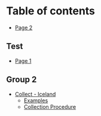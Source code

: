 # Table of contents

* [Page 2](README.md)

## Test

* [Page 1](test/page-1.md)

## Group 2

* [Collect - Iceland](group-2/collect-iceland/README.md)
  * [Examples](group-2/collect-iceland/examples.md)
  * [Collection Procedure](<README (1).md>)
